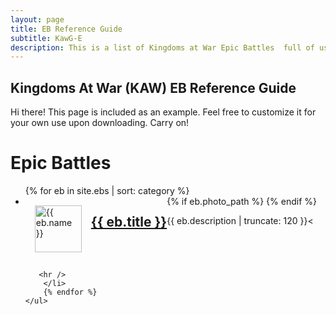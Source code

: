 ```yaml
---
layout: page
title: EB Reference Guide
subtitle: KawG-E
description: This is a list of Kingdoms at War Epic Battles  full of usefule tips and instructions on how to beat them.
---
```

## Kingdoms At War (KAW) EB Reference Guide

<p class="message">
    Hi there! This page is included as an example. Feel free to customize it for your own use upon downloading. Carry on!
</p>

<div class="related">
    <h1>Epic Battles</h1>
    <ul class="related-posts">
        {% for eb in site.ebs  | sort: category %}
        <li>
            {% if eb.photo_path %}
                <img src="{{ eb.photo_path }}" alt="{{ eb.name }}" style="float:left; width:75px; margin:15px;" itemprop="image">
            {% endif %}
            <h2 style="float:left">
                <a href="{{ site.baseurl }}{{ eb.url }}" itemprop="url" style="">
                        <span itemprop="name">{{ eb.title }}</span>
                  </a>
            </h2>
            <br>
            <p  itemprop="description" style="float:left">
                    {{ eb.description | truncate: 120 }}<
            </p>
            <br style="clear:both" />

       <hr />
        </li>
        {% endfor %}
    </ul>
</div>
